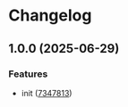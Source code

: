 # Changelog

## 1.0.0 (2025-06-29)


### Features

* init ([7347813](https://github.com/ZeroOneJs/markdown-design/commit/73478138f5096d5ce89ef64c2e95471cad7d4244))
